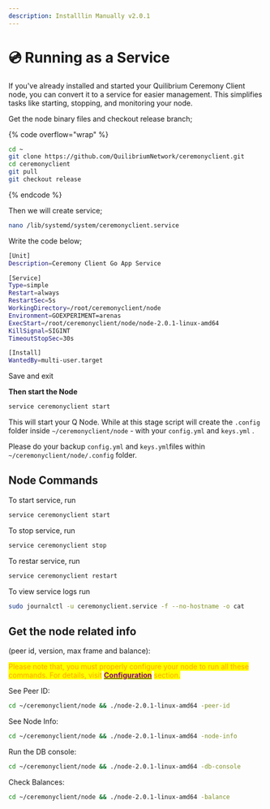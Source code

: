 ```yaml
---
description: Installlin Manually v2.0.1
---
```


# 💿 Running as a Service

If you've already installed and started your Quilibrium Ceremony Client node, you can convert it to a service for easier management. This simplifies tasks like starting, stopping, and monitoring your node.

Get the node binary files and checkout release branch;

{% code overflow="wrap" %}
```bash
cd ~
git clone https://github.com/QuilibriumNetwork/ceremonyclient.git
cd ceremonyclient
git pull
git checkout release
```
{% endcode %}

Then we will create service;

```bash
nano /lib/systemd/system/ceremonyclient.service
```

Write the code below;

```bash
[Unit]
Description=Ceremony Client Go App Service

[Service]
Type=simple
Restart=always
RestartSec=5s
WorkingDirectory=/root/ceremonyclient/node
Environment=GOEXPERIMENT=arenas
ExecStart=/root/ceremonyclient/node/node-2.0.1-linux-amd64
KillSignal=SIGINT
TimeoutStopSec=30s

[Install]
WantedBy=multi-user.target
```

Save and exit

**Then start the Node**

```bash
service ceremonyclient start
```

This will start your Q Node. While at this stage script will create the `.config` folder inside `~/ceremonyclient/node` - with your  `config.yml` and `keys.yml` .

Please do your backup `config.yml` and `keys.yml`files within `~/ceremonyclient/node/.config` folder.

## Node Commands

To start service, run

```bash
service ceremonyclient start
```

To stop service, run

```bash
service ceremonyclient stop
```

To restar service, run

```bash
service ceremonyclient restart
```

To view service logs run

```bash
sudo journalctl -u ceremonyclient.service -f --no-hostname -o cat
```

## Get the node related info&#x20;

(peer id, version, max frame and balance):

<mark style="color:orange;">Please note that, you must properly configure your node to run all these commands. For details, visit</mark> [<mark style="color:purple;">**Configuration**</mark>](../configurations.md) <mark style="color:orange;">section.</mark>

See Peer ID:

```bash
cd ~/ceremonyclient/node && ./node-2.0.1-linux-amd64 -peer-id
```

See Node Info:

```bash
cd ~/ceremonyclient/node && ./node-2.0.1-linux-amd64 -node-info
```

Run the DB console:

```bash
cd ~/ceremonyclient/node && ./node-2.0.1-linux-amd64 -db-console
```

Check Balances:

```bash
cd ~/ceremonyclient/node && ./node-2.0.1-linux-amd64 -balance
```
